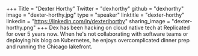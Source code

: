 +++
Title = "Dexter Horthy"
Twitter = "dexhorthy"
github = "dexhorthy"
image = "dexter-horthy.jpg"
type = "speaker"
linktitle = "dexter-horthy"
linkedin = "https://linkedin.com/in/dexterihorthy"
sharing_image = "dexter-horthy.png"
+++
Dex has been hacking on cloud native tech at Replicated for over 5 years now. When he's not collaborating with software teams or deploying his blog on Kubernetes, he enjoys overcomplicated dinner prep and running the Chicago lakefront.
